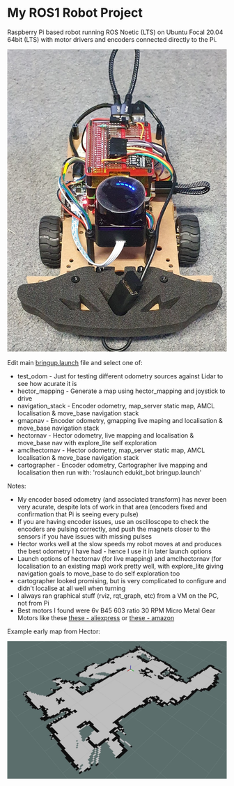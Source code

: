 
# My ROS1 Robot Project

Raspberry Pi based robot running ROS Noetic (LTS) on Ubuntu Focal 20.04 64bit (LTS) with motor drivers and encoders connected directly to the Pi.
 
![ROS1 Robot](https://raw.githubusercontent.com/KevWal/ROS-Bot-Workspace/master/media/robot.jpg "ROS1 Robot")

Edit main [bringup.launch](https://github.com/KevWal/ROS-Bot-Workspace/blob/master/src/edukit_bot/launch/bringup.launch) file and select one of:
  * test_odom - Just for testing different odometry sources against Lidar to see how acurate it is
  * hector_mapping - Generate a map using hector_mapping and joystick to drive
  * navigation_stack - Encoder odometry, map_server static map, AMCL localisation & move_base navigation stack
  * gmapnav - Encoder odometry, gmapping live maping and localisation & move_base navigation stack 
  * hectornav - Hector odometry, live mapping and localisation & move_base nav with explore_lite self exploration
  * amclhectornav - Hector odometry, map_server static map, AMCL localisation & move_base navigation stack
  * cartographer - Encoder odometry, Cartographer live mapping and localisation
then run with: 'roslaunch edukit_bot bringup.launch'

Notes:
* My encoder based odometry (and associated transform) has never been very acurate, despite lots of work in that area (encoders fixed and confirmation that Pi is seeing every pulse)
* If you are having encoder issues, use an oscilloscope to check the encoders are pulsing correctly, and push the magnets closer to the sensors if you have issues with missing pulses
* Hector works well at the slow speeds my robot moves at and produces the best odometry I have had - hence I use it in later launch options
* Launch options of hectornav (for live mapping) and amclhectornav (for localisation to an existing map) work pretty well, with explore_lite giving navigation goals to move_base to do self exploration too
* cartographer looked promising, but is very complicated to configure and didn't localise at all well when turning
* I always ran graphical stuff (rviz, rqt_graph, etc) from a VM on the PC, not from Pi
* Best motors I found were 6v B45 603 ratio 30 RPM Micro Metal Gear Motors like these [these - aliexpress](https://www.aliexpress.com/item/1005001608344100.html) or [these - amazon](https://www.amazon.co.uk/dp/B0BG1K8CK1)

Example early map from Hector:

![Hector Map](https://raw.githubusercontent.com/KevWal/ROS-Bot-Workspace/master/media/map.jpg "Hector map")


